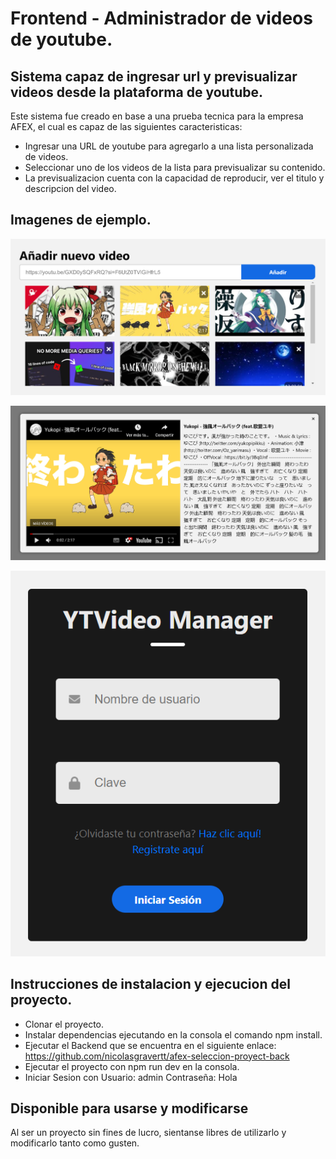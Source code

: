 # Frontend - Administrador de videos de youtube.

## Sistema capaz de ingresar url y previsualizar videos desde la plataforma de youtube.

Este sistema fue creado en base a una prueba tecnica para la empresa AFEX, el cual es capaz de las siguientes caracteristicas:

- Ingresar una URL de youtube para agregarlo a una lista personalizada de videos.
- Seleccionar uno de los videos de la lista para previsualizar su contenido.
- La previsualizacion cuenta con la capacidad de reproducir, ver el titulo y descripcion del video.

## Imagenes de ejemplo.

![Alt Text](https://github.com/nicolasgravertt/afex-seleccion-proyect/blob/main/src/assets/index.png?raw=true)

![Alt Text](https://github.com/nicolasgravertt/afex-seleccion-proyect/blob/main/src/assets/modal.png?raw=true)

![Alt Text](https://github.com/nicolasgravertt/afex-seleccion-proyect/blob/main/src/assets/login.png?raw=true)

## Instrucciones de instalacion y ejecucion del proyecto.

- Clonar el proyecto.
- Instalar dependencias ejecutando en la consola el comando npm install.
- Ejecutar el Backend que se encuentra en el siguiente enlace: https://github.com/nicolasgravertt/afex-seleccion-proyect-back
- Ejecutar el proyecto con npm run dev en la consola.
- Iniciar Sesion con Usuario: admin Contraseña: Hola

## Disponible para usarse y modificarse

Al ser un proyecto sin fines de lucro, sientanse libres de utilizarlo y modificarlo tanto como gusten.
